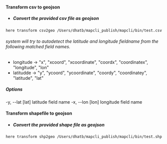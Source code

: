 #### Transform csv to geojson 
- ##### Convert the provided csv file as geojson
```
here transform csv2geo /Users/dhatb/mapcli_publish/mapcli/bin/test.csv
```
###### system will try to autodetect the latitude and longitude fieldname from the following matched field names.
- longitude ->  "x", "xcoord", "xcoordinate", "coordx", "coordinatex", "longitude", "lon"
- latitudde -> "y", "ycoord", "ycoordinate", "coordy", "coordinatey", "latitude", "lat"

##### Options 
-y, --lat [lat]  latitude field name
-x, --lon [lon]  longitude field name

#### Transform shapefile to geojson 
- ##### Convert the provided shape file as geojson
```
here transform shp2geo /Users/dhatb/mapcli_publish/mapcli/bin/test.shp
```
